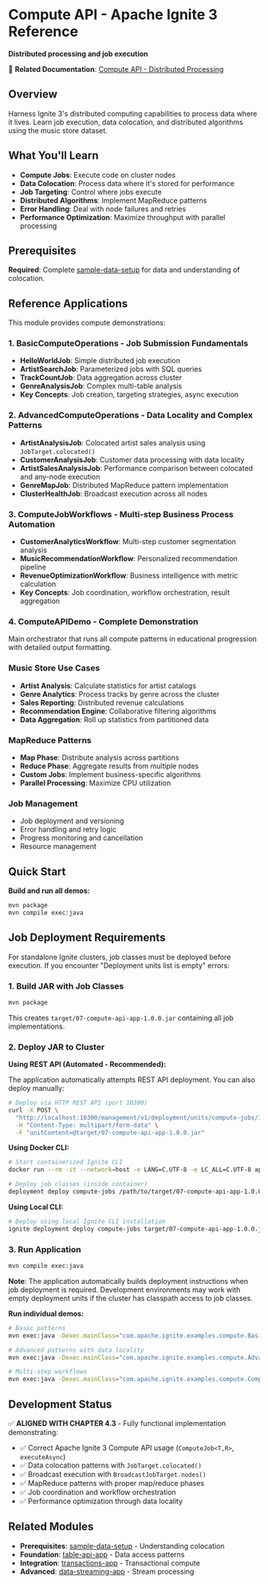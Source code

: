 # Compute API - Apache Ignite 3 Reference

**Distributed processing and job execution**

📖 **Related Documentation**: [Compute API - Distributed Processing](../../docs/04-distributed-operations/03-compute-api-processing.md)

## Overview

Harness Ignite 3's distributed computing capabilities to process data where it lives. Learn job execution, data colocation, and distributed algorithms using the music store dataset.

## What You'll Learn

- **Compute Jobs**: Execute code on cluster nodes
- **Data Colocation**: Process data where it's stored for performance
- **Job Targeting**: Control where jobs execute
- **Distributed Algorithms**: Implement MapReduce patterns
- **Error Handling**: Deal with node failures and retries
- **Performance Optimization**: Maximize throughput with parallel processing

## Prerequisites

**Required**: Complete [sample-data-setup](../sample-data-setup/) for data and understanding of colocation.

## Reference Applications

This module provides compute demonstrations:

### 1. BasicComputeOperations - Job Submission Fundamentals

- **HelloWorldJob**: Simple distributed job execution
- **ArtistSearchJob**: Parameterized jobs with SQL queries
- **TrackCountJob**: Data aggregation across cluster
- **GenreAnalysisJob**: Complex multi-table analysis
- **Key Concepts**: Job creation, targeting strategies, async execution

### 2. AdvancedComputeOperations - Data Locality and Complex Patterns

- **ArtistAnalysisJob**: Colocated artist sales analysis using `JobTarget.colocated()`
- **CustomerAnalysisJob**: Customer data processing with data locality
- **ArtistSalesAnalysisJob**: Performance comparison between colocated and any-node execution
- **GenreMapJob**: Distributed MapReduce pattern implementation
- **ClusterHealthJob**: Broadcast execution across all nodes

### 3. ComputeJobWorkflows - Multi-step Business Process Automation

- **CustomerAnalyticsWorkflow**: Multi-step customer segmentation analysis
- **MusicRecommendationWorkflow**: Personalized recommendation pipeline
- **RevenueOptimizationWorkflow**: Business intelligence with metric calculation
- **Key Concepts**: Job coordination, workflow orchestration, result aggregation

### 4. ComputeAPIDemo - Complete Demonstration

Main orchestrator that runs all compute patterns in educational progression with detailed output formatting.

### Music Store Use Cases

- **Artist Analysis**: Calculate statistics for artist catalogs
- **Genre Analytics**: Process tracks by genre across the cluster
- **Sales Reporting**: Distributed revenue calculations
- **Recommendation Engine**: Collaborative filtering algorithms
- **Data Aggregation**: Roll up statistics from partitioned data

### MapReduce Patterns

- **Map Phase**: Distribute analysis across partitions
- **Reduce Phase**: Aggregate results from multiple nodes
- **Custom Jobs**: Implement business-specific algorithms
- **Parallel Processing**: Maximize CPU utilization

### Job Management

- Job deployment and versioning
- Error handling and retry logic
- Progress monitoring and cancellation
- Resource management

## Quick Start

**Build and run all demos:**

```bash
mvn package
mvn compile exec:java
```

## Job Deployment Requirements

For standalone Ignite clusters, job classes must be deployed before execution. If you encounter "Deployment units list is empty" errors:

### 1. Build JAR with Job Classes

```bash
mvn package
```

This creates `target/07-compute-api-app-1.0.0.jar` containing all job implementations.

### 2. Deploy JAR to Cluster

**Using REST API (Automated - Recommended):**

The application automatically attempts REST API deployment. You can also deploy manually:

```bash
# Deploy via HTTP REST API (port 10300)
curl -X POST \
  "http://localhost:10300/management/v1/deployment/units/compute-jobs/1.0.0?deployMode=MAJORITY" \
  -H "Content-Type: multipart/form-data" \
  -F "unitContent=@target/07-compute-api-app-1.0.0.jar"
```

**Using Docker CLI:**

```bash
# Start containerized Ignite CLI
docker run --rm -it --network=host -e LANG=C.UTF-8 -e LC_ALL=C.UTF-8 apacheignite/ignite:3.0.0 cli

# Deploy job classes (inside container)
deployment deploy compute-jobs /path/to/target/07-compute-api-app-1.0.0.jar
```

**Using Local CLI:**

```bash
# Deploy using local Ignite CLI installation
ignite deployment deploy compute-jobs target/07-compute-api-app-1.0.0.jar
```

### 3. Run Application

```bash
mvn compile exec:java
```

**Note**: The application automatically builds deployment instructions when job deployment is required. Development environments may work with empty deployment units if the cluster has classpath access to job classes.

**Run individual demos:**

```bash
# Basic patterns
mvn exec:java -Dexec.mainClass="com.apache.ignite.examples.compute.BasicComputeOperations"

# Advanced patterns with data locality
mvn exec:java -Dexec.mainClass="com.apache.ignite.examples.compute.AdvancedComputeOperations"

# Multi-step workflows
mvn exec:java -Dexec.mainClass="com.apache.ignite.examples.compute.ComputeJobWorkflows"
```

## Development Status

✅ **ALIGNED WITH CHAPTER 4.3** - Fully functional implementation demonstrating:
- ✅ Correct Apache Ignite 3 Compute API usage (`ComputeJob<T,R>`, `executeAsync`)
- ✅ Data colocation patterns with `JobTarget.colocated()` 
- ✅ Broadcast execution with `BroadcastJobTarget.nodes()`
- ✅ MapReduce patterns with proper map/reduce phases
- ✅ Job coordination and workflow orchestration
- ✅ Performance optimization through data locality

## Related Modules

- **Prerequisites**: [sample-data-setup](../sample-data-setup/) - Understanding colocation
- **Foundation**: [table-api-app](../table-api-app/) - Data access patterns
- **Integration**: [transactions-app](../transactions-app/) - Transactional compute
- **Advanced**: [data-streaming-app](../data-streaming-app/) - Stream processing
